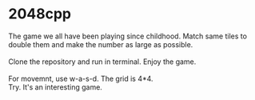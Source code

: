 # 2048cpp
The game we all have been playing since childhood. Match same tiles to double them and make the number as large as possible.<br><br>
Clone the repository and run in terminal. Enjoy the game.<br><br>
For movemnt, use w-a-s-d.
The grid is 4*4.<br> Try. It's an interesting game.

